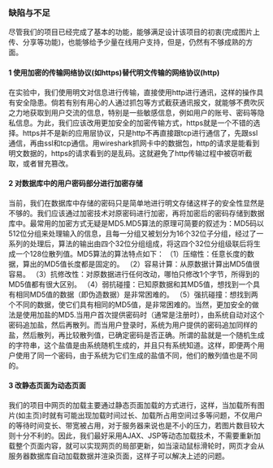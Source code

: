### 缺陷与不足
尽管我们的项目已经完成了基本的功能，能够满足设计该项目的初衷(完成图片上传、分享等功能)，也能够给予少量在线用户支持，但是，仍然有不够成熟的方面。

#### 1 使用加密的传输网络协议(如https)替代明文传输的网络协议(http)
在实验中，我们使用明文对信息进行传输，直接使用http进行通讯，这样的操作具有安全隐患。倘若有别有用心的人通过抓包等方式截获通讯报文，就能够不费吹灰之力地获取到用户交流的信息，特别是一些敏感信息，例如用户的账号、密码等隐私信息。为此，我们应该改用更加安全的加密传输方式，https就是一个不错的选择。https并不是新的应用层协议，只是http不再直接跟tcp进行通信了，先跟ssl通信，再由ssl和tcp通信。用wireshark抓网卡中的数据包，http的请求是能看到明文数据的，https的请求看到的是乱码。这就避免了http传输过程中被窃听截取，或者冒充篡改。

#### 2 对数据库中的用户密码部分进行加密存储
当前，我们在数据库中存储的密码只是简单地进行明文存储这样子的安全性显然是不够的。我们应该通过加密技术对原密码进行加密，再将加密后的密码存储到数据库中。最常用的加密方式无疑是MD5.MD5算法的原理可简要的叙述为：MD5码以512位分组来处理输入的信息，且每一分组又被划分为16个32位子分组，经过了一系列的处理后，算法的输出由四个32位分组组成，将这四个32位分组级联后将生成一个128位散列值。MD5算法的算法特点如下： （1）压缩性：任意长度的数据，算出的MD5值长度都是固定的。 （2）容易计算：从原数据计算出MD5值很容易。 （3）抗修改性：对原数据进行任何改动，哪怕只修改1个字节，所得到的MD5值都有很大区别。 （4）弱抗碰撞：已知原数据和其MD5值，想找到一个具有相同MD5值的数据（即伪造数据）是非常困难的。 （5）强抗碰撞：想找到两个不同的数据，使它们具有相同的MD5值，是非常困难的。当然，更加安全的做法是使用加盐的MD5.当用户首次提供密码时（通常是注册时），由系统自动对这个密码追加盐，然后再散列。而当用户登录时，系统为用户提供的密码追加同样的盐，然后散列，再比较散列值，已确定密码是否正确。所谓的盐就是一个随机生成的字符串，这个盐值是由系统随机生成的，并且只有系统知道。这样，即便两个用户使用了同一个密码，由于系统为它们生成的盐值不同，他们的散列值也是不同的。

#### 3 改静态页面为动态页面
我们的项目中网页的加载主要通过静态页面加载的方式进行，这样，当加载所有图片(如主页)时就有可能出现加载时间过长、加载所占用空间过多等问题，不仅用户的等待时间变长、带宽被占用，对于服务器来说也是不小的压力，若图片数目较大则十分不利的。因此，我们最好采用AJAX、JSP等动态加载技术，不需要重新加载整个页面内容，就可以实现网页的局部更新，如当滚动鼠标滑轮时，网页才会从服务器数据库自动加载数据并渲染页面，这样子可以解决上述的问题。
